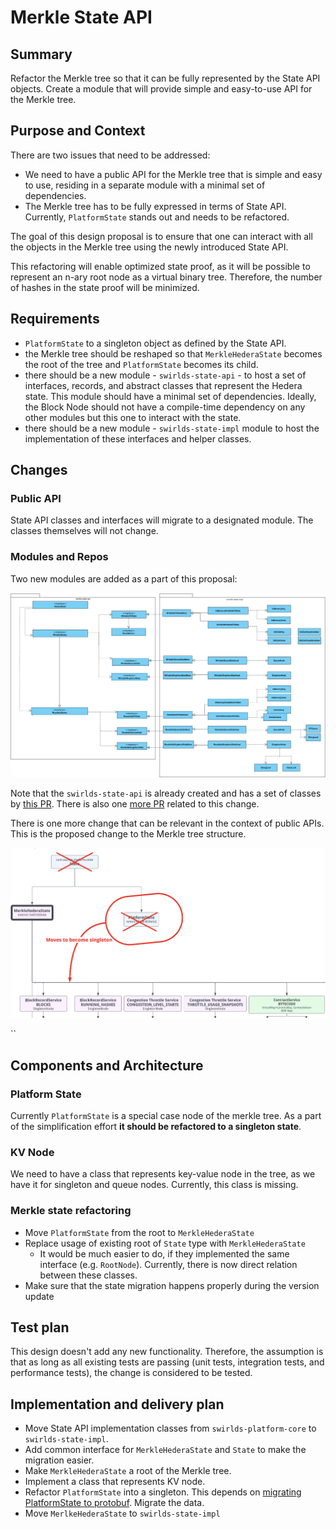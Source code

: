 # Merkle State API

## Summary

Refactor the Merkle tree so that it can be fully represented by the State API objects. Create a module that will provide simple and easy-to-use API for the Merkle tree.

## Purpose and Context

There are two issues that need to be addressed:

* We need to have a public API for the Merkle tree that is simple and easy to use, residing in a separate module with a minimal set of dependencies.
* The Merkle tree has to be fully expressed in terms of State API. Currently, `PlatformState` stands out and needs to be refactored.

The goal of this design proposal is to ensure that one can interact with all the objects in the Merkle tree using the newly introduced State API.

This refactoring will enable optimized state proof, as it will be possible to represent an n-ary root node as a virtual binary tree.
Therefore, the number of hashes in the state proof will be minimized.

## Requirements

- `PlatformState` to a singleton object as defined by the State API.
- the Merkle tree should be reshaped so that `MerkleHederaState` becomes the root of the tree and `PlatformState` becomes its child.
- there should be a new module - `swirlds-state-api` - to host a set of interfaces, records, and abstract classes that represent the Hedera state.
  This module should have a minimal set of dependencies. Ideally, the Block Node should not have a compile-time dependency
  on any other modules but this one to interact with the state.
- there should be a new module - `swirlds-state-impl` module to host the implementation of these interfaces and helper classes.

## Changes

### Public API

State API classes and interfaces will migrate to a designated module. The classes themselves will not change.

### Modules and Repos

Two new modules are added as a part of this proposal:

![state-modules](assets/state-modules.png)

Note that the `swirlds-state-api` is already created and has a set of classes by [this PR](https://github.com/hashgraph/hedera-services/pull/12570). There is also one [more PR](https://github.com/hashgraph/hedera-services/pull/13331) related to this change.

There is one more change that can be relevant in the context of public APIs. This is the proposed change to the Merkle tree structure.

![new-merkle-tree-structure.png](assets/new-merkle-tree-structure.png)

``

## Components and Architecture

### Platform State

Currently `PlatformState` is a special case node of the merkle tree. As a part of the simplification effort **it should be refactored to a singleton state**.

### KV Node

We need to have a class that represents key-value node in the tree, as we have it for singleton and queue nodes. Currently, this class is missing. 

### Merkle state refactoring

- Move `PlatformState` from the root to `MerkleHederaState`
- Replace usage of existing root of `State` type with `MerkleHederaState`
  - It would be much easier to do, if they implemented the same interface (e.g. `RootNode`). Currently, there is now direct relation between these classes.
- Make sure that the state migration happens properly during the version update

## Test plan

This design doesn't add any new functionality. Therefore, the assumption is that as long as all existing tests are passing (unit tests, integration tests, and performance tests), the change is considered to be tested.

## Implementation and delivery plan

- Move State API implementation classes from `swirlds-platform-core` to `swirlds-state-impl`.
- Add common interface for `MerkleHederaState` and `State` to make the migration easier.
- Make `MerkleHederaState` a root of the Merkle tree.
- Implement a class that represents KV node.
- Refactor `PlatformState` into a singleton. This depends on [migrating PlatformState to protobuf](https://github.com/hashgraph/hedera-services/pull/13694). Migrate the data.
- Move `MerlkeHederaState` to `swirlds-state-impl`
